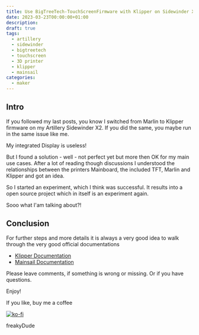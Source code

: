 ```yaml
---
title: Use BigTreeTech-TouchScreenFirmware with Klipper on Sidewinder X2
date: 2023-03-23T00:00:00+01:00
description:
draft: true
tags:
  - artillery
  - sidewinder
  - bigtreetech
  - touchscreen
  - 3D printer
  - klipper
  - mainsail
categories:
  - maker
---
```


## Intro

If you followed my last posts, you know I switched from Marlin to Klipper firmware on my Artillery Sidewinder X2. If you did the same, you maybe run in the same issue like me.

My integrated Display is useless!

But I found a solution - well - not perfect yet but more then OK for my main use cases. After a lot of reading though discussions I understood the relationships between the printers Mainboard, the included TFT, Marlin and Klipper and got an idea.

So I started an experiment, which I think was successful. It results into a open source project which in itself is an experiment again.

Sooo what I'am talking about?!

## Conclusion

For further steps and more details it is always a very good idea to walk through the very good official documentations

- [Klipper Documentation](https://www.klipper3d.org/Overview.html)
- [Mainsail Documentation](https://docs.mainsail.xyz/)

Please leave comments, if something is wrong or missing. Or if you have questions.

Enjoy!

If you like, buy me a coffee

[![ko-fi](https://ko-fi.com/img/githubbutton_sm.svg)](https://ko-fi.com/F2F7GC8PC)

freakyDude
